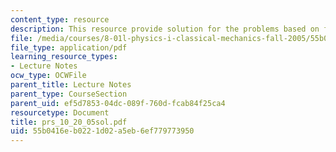 ```yaml
---
content_type: resource
description: This resource provide solution for the problems based on force equation.
file: /media/courses/8-01l-physics-i-classical-mechanics-fall-2005/55b0416eb0221d02a5eb6ef779773950_prs_10_20_05sol.pdf
file_type: application/pdf
learning_resource_types:
- Lecture Notes
ocw_type: OCWFile
parent_title: Lecture Notes
parent_type: CourseSection
parent_uid: ef5d7853-04dc-089f-760d-fcab84f25ca4
resourcetype: Document
title: prs_10_20_05sol.pdf
uid: 55b0416e-b022-1d02-a5eb-6ef779773950
---
```

